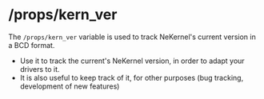 # /props/kern_ver

The `/props/kern_ver` variable is used to track NeKernel's current version in a BCD format.

- Use it to track the current's NeKernel version, in order to adapt your drivers to it.
- It is also useful to keep track of it, for other purposes (bug tracking, development of new features)